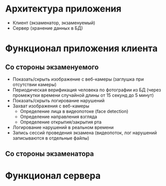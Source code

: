# Архитектура приложения
- Клиент (экзаменатор, экзаменуемый)
- Сервер (хранение данных в БД)
<!-- Вставить картинку со схемой архитектуры клиент-сервер-клиент -->
# Функционал приложения клиента
## Со стороны экзаменуемого
- Показать/скрыть изображение с веб-камеры (заглушка при отсутствии камеры)
- Периодическая верификация человека по фотографии из БД (через промежутки времени случайной длины от 15 секунд до 5 минут)
- Показать/скрыть логирование нарушений
- Захват изображения с веб-камеры
  - Определение лица в видеопотоке (face detection)
  - Определение направления взгляда
  - Определение открытия/закрытия рта
- Логирование нарушений в реальном времени
- Запись сессий проведения экзамена (видеопоток, лог нарушений записываются в отдельные файлы)
## Со стороны экзаменатора
# Функционал сервера